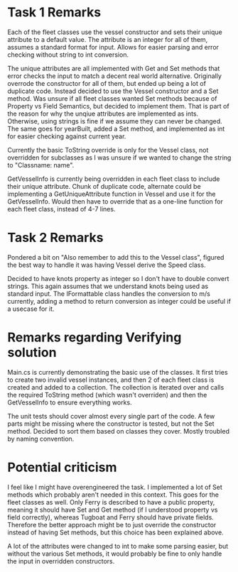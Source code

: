 # Task 1 Remarks
Each of the fleet classes use the vessel constructor and sets their unique attribute to a default value. The attribute is an integer for all of them,
assumes a standard format for input. Allows for easier parsing and error checking without string to int conversion. 

The unique attributes are all implemented with Get and Set methods that error checks the input to match a decent real world alternative.
Originally overrode the constructor for all of them, but ended up being a lot of duplicate code. Instead decided to use the Vessel constructor and a Set method.
Was unsure if all fleet classes wanted Set methods because of Property vs Field Semantics, but decided to implement them. That is part of the reason for why
the unqiue attributes are implemented as ints. Otherwise, using strings is fine if we assume they can never be changed. 
The same goes for yearBuilt, added a Set method, and implemented as int for easier checking against current year. 

Currently the basic ToString override is only for the Vessel class, not overridden for subclasses as I was unsure if we wanted to change the string to "Classname: name".

GetVesselInfo is currently being overridden in each fleet class to include their unique attribute. Chunk of duplicate code, alternate could be implementing a
GetUniqueAttribute function in Vessel and use it for the GetVesselInfo. 
Would then have to override that as a one-line function for each fleet class, instead of 4-7 lines. 


# Task 2 Remarks
Pondered a bit on "Also remember to add this to the Vessel class", figured the best way to handle it was having Vessel derive the Speed class.

Decided to have knots property as integer so I don't have to double convert strings. This again assumes that we understand knots being used as standard input. 
The IFormattable class handles the conversion to m/s currently, adding a method to return conversion as integer could be useful if a usecase for it. 


# Remarks regarding Verifying solution
Main.cs is currently demonstrating the basic use of the classes. It first tries to create two invalid vessel instances, and then 2 of each fleet class is 
created and added to a collection. The collection is iterated over and calls the required ToString method (which wasn't overriden) and then the GetVesselInfo
to ensure everything works. 

The unit tests should cover almost every single part of the code. A few parts might be missing where the constructor is tested, but not the Set method. 
Decided to sort them based on classes they cover. Mostly troubled by naming convention. 


# Potential criticism
I feel like I might have overengineered the task. I implemented a lot of Set methods which probably aren't needed in this context.
This goes for the fleet classes as well. Only Ferry is described to have a public property, meaning it should have Set and 
Get method (if I understood property vs field correctly), whereas Tugboat and Ferry should have private fields. 
Therefore the better approach might be to just override the constructor instead of having Set methods, but this choice has been explained above. 

A lot of the attributes were changed to int to make some parsing easier, but without the various Set methods, it would probably be fine to only handle the input in
overridden constructors. 